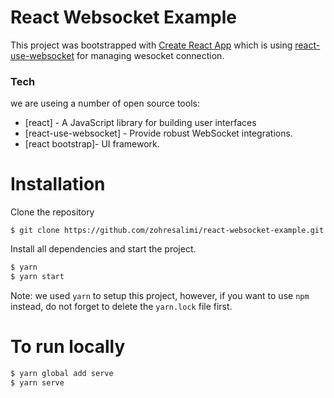 # React Websocket Example

This project was bootstrapped with [Create React App](https://github.com/facebook/create-react-app) which is using [react-use-websocket](https://www.npmjs.com/package/react-use-websocket) for managing wesocket connection.

### Tech

we are useing a number of open source tools:

- [react] - A JavaScript library for building user interfaces
- [react-use-websocket] - Provide robust WebSocket integrations.
- [react bootstrap]- UI framework.

# Installation

Clone the repository

```
$ git clone https://github.com/zohresalimi/react-websocket-example.git
```

Install all dependencies and start the project.

```sh
$ yarn
$ yarn start
```

Note: we used `yarn` to setup this project, however, if you want to use `npm` instead, do not forget to delete the `yarn.lock` file first.

# To run locally

```sh
$ yarn global add serve
$ yarn serve
```
